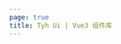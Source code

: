 ```yaml
---
page: true
title: Tyh Ui | Vue3 组件库
---
```


<script setup>
import Home from '/@theme/components/Home.vue'
</script>

<Home />
